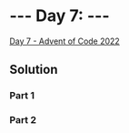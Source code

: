# --- Day 7: ---

[Day 7  - Advent of Code 2022](https://adventofcode.com/2022/day/7)

## Solution

### Part 1

### Part 2
